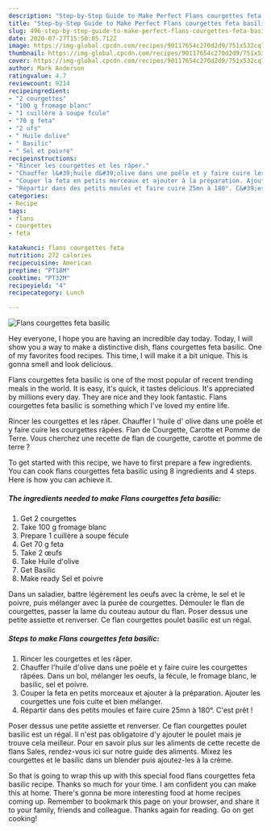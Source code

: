 ```yaml
---
description: "Step-by-Step Guide to Make Perfect Flans courgettes feta basilic"
title: "Step-by-Step Guide to Make Perfect Flans courgettes feta basilic"
slug: 496-step-by-step-guide-to-make-perfect-flans-courgettes-feta-basilic
date: 2020-07-27T15:50:05.712Z
image: https://img-global.cpcdn.com/recipes/90117654c270d2d9/751x532cq70/flans-courgettes-feta-basilic-photo-principale-de-la-recette.jpg
thumbnail: https://img-global.cpcdn.com/recipes/90117654c270d2d9/751x532cq70/flans-courgettes-feta-basilic-photo-principale-de-la-recette.jpg
cover: https://img-global.cpcdn.com/recipes/90117654c270d2d9/751x532cq70/flans-courgettes-feta-basilic-photo-principale-de-la-recette.jpg
author: Mark Anderson
ratingvalue: 4.7
reviewcount: 9214
recipeingredient:
- "2 courgettes"
- "100 g fromage blanc"
- "1 cuillère à soupe fcule"
- "70 g feta"
- "2 ufs"
- " Huile dolive"
- " Basilic"
- " Sel et poivre"
recipeinstructions:
- "Rincer les courgettes et les râper."
- "Chauffer l&#39;huile d&#39;olive dans une poêle et y faire cuire les courgettes râpées. Dans un bol, mélanger les oeufs, la fécule, le fromage blanc, le basilic, sel et poivre."
- "Couper la feta en petits morceaux et ajouter à la préparation. Ajouter les courgettes une fois cuite et bien mélanger."
- "Répartir dans des petits moules et faire cuire 25mn à 180°. C&#39;est prêt !"
categories:
- Recipe
tags:
- flans
- courgettes
- feta

katakunci: flans courgettes feta 
nutrition: 272 calories
recipecuisine: American
preptime: "PT18M"
cooktime: "PT32M"
recipeyield: "4"
recipecategory: Lunch

---
```



![Flans courgettes feta basilic](https://img-global.cpcdn.com/recipes/90117654c270d2d9/751x532cq70/flans-courgettes-feta-basilic-photo-principale-de-la-recette.jpg)

Hey everyone, I hope you are having an incredible day today. Today, I will show you a way to make a distinctive dish, flans courgettes feta basilic. One of my favorites food recipes. This time, I will make it a bit unique. This is gonna smell and look delicious.

Flans courgettes feta basilic is one of the most popular of recent trending meals in the world. It is easy, it's quick, it tastes delicious. It's appreciated by millions every day. They are nice and they look fantastic. Flans courgettes feta basilic is something which I've loved my entire life.

Rincer les courgettes et les râper. Chauffer l &#39;huile d&#39; olive dans une poêle et y faire cuire les courgettes râpées. Flan de Courgette, Carotte et Pomme de Terre. Vous cherchez une recette de flan de courgette, carotte et pomme de terre ?


To get started with this recipe, we have to first prepare a few ingredients. You can cook flans courgettes feta basilic using 8 ingredients and 4 steps. Here is how you can achieve it.

<!--inarticleads1-->

##### The ingredients needed to make Flans courgettes feta basilic:

1. Get 2 courgettes
1. Take 100 g fromage blanc
1. Prepare 1 cuillère à soupe fécule
1. Get 70 g feta
1. Take 2 œufs
1. Take  Huile d&#39;olive
1. Get  Basilic
1. Make ready  Sel et poivre


Dans un saladier, battre légèrement les oeufs avec la crème, le sel et le poivre, puis mélanger avec la purée de courgettes. Démouler le flan de courgettes, passer la lame du couteau autour du flan. Poser dessus une petite assiette et renverser. Ce flan courgettes poulet basilic est un régal. 

<!--inarticleads2-->

##### Steps to make Flans courgettes feta basilic:

1. Rincer les courgettes et les râper.
1. Chauffer l&#39;huile d&#39;olive dans une poêle et y faire cuire les courgettes râpées. Dans un bol, mélanger les oeufs, la fécule, le fromage blanc, le basilic, sel et poivre.
1. Couper la feta en petits morceaux et ajouter à la préparation. Ajouter les courgettes une fois cuite et bien mélanger.
1. Répartir dans des petits moules et faire cuire 25mn à 180°. C&#39;est prêt !


Poser dessus une petite assiette et renverser. Ce flan courgettes poulet basilic est un régal. Il n&#39;est pas obligatoire d&#39;y ajouter le poulet mais je trouve cela meilleur. Pour en savoir plus sur les aliments de cette recette de flans Sales, rendez-vous ici sur notre guide des aliments. Mixez les courgettes et le basilic dans un blender puis ajoutez-les à la crème. 

So that is going to wrap this up with this special food flans courgettes feta basilic recipe. Thanks so much for your time. I am confident you can make this at home. There's gonna be more interesting food at home recipes coming up. Remember to bookmark this page on your browser, and share it to your family, friends and colleague. Thanks again for reading. Go on get cooking!
